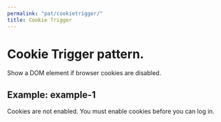 ```yaml
---
permalink: "pat/cookietrigger/"
title: Cookie Trigger
---
```


# Cookie Trigger pattern.

Show a DOM element if browser cookies are disabled.

## Example: example-1

<div class="portalMessage error pat-cookietrigger">
 Cookies are not enabled. You must enable cookies before you can log in.
</div>

